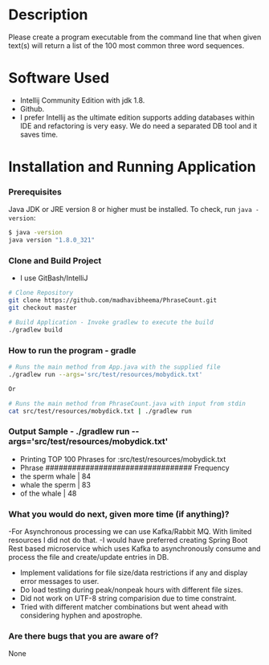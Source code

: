 # Description
Please create a program executable from the command line that when given text(s) 
will return a list of the 100 most common three word sequences.

# Software Used
- Intellij Community Edition with jdk 1.8. 
- Github.
- I prefer Intellij as the ultimate edition supports adding databases within IDE and refactoring is very easy. We do need a separated DB tool and it saves time.

# Installation and Running Application

### Prerequisites

Java JDK or JRE version 8 or higher must be installed. To check, run `java -version`:

```bash
$ java -version
java version "1.8.0_321"
```

### Clone and Build Project
- I use GitBash/IntelliJ

```bash
# Clone Repository
git clone https://github.com/madhavibheema/PhraseCount.git 
git checkout master

# Build Application - Invoke gradlew to execute the build
./gradlew build
```

### How to run the program -  gradle

```bash
# Runs the main method from App.java with the supplied file
./gradlew run --args='src/test/resources/mobydick.txt'

Or

# Runs the main method from PhraseCount.java with input from stdin
cat src/test/resources/mobydick.txt | ./gradlew run
```


### Output Sample - ./gradlew run --args='src/test/resources/mobydick.txt'
- Printing TOP 100 Phrases for :src/test/resources/mobydick.txt
- Phrase #################################  Frequency
- the sperm whale                          | 84
- whale the sperm                          | 83
- of the whale                             | 48



### What you would do next, given more time (if anything)?
-For Asynchronous processing we can use Kafka/Rabbit MQ. With limited resources I did not do that.
-I would have preferred creating Spring Boot Rest based microservice which uses Kafka
 to asynchronously consume and process the file and create/update entries in DB. 
- Implement validations for file size/data restrictions if any and display error messages to user.
- Do load testing during peak/nonpeak hours with different file sizes. 
- Did not work on UTF-8 string comparision due to time constraint.
- Tried with different matcher combinations but went ahead with considering hyphen and apostrophe.

### Are there bugs that you are aware of?
None
